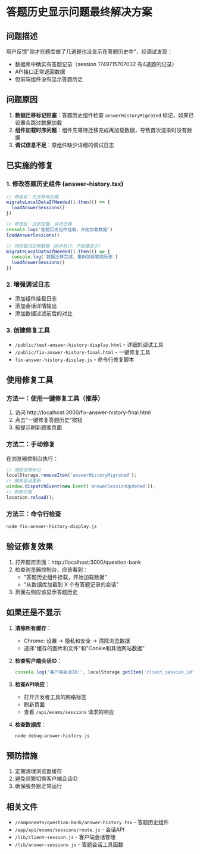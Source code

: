 # 答题历史显示问题最终解决方案

## 问题描述
用户反馈"刚才在题库做了几道题也没显示在答题历史中"，经调试发现：
- 数据库中确实有答题记录（session 1749715707032 有4道题的记录）
- API接口正常返回数据
- 但前端组件没有显示答题历史

## 问题原因
1. **数据迁移标记阻塞**：答题历史组件检查 `answerHistoryMigrated` 标记，如果已设置会跳过数据加载
2. **组件加载时序问题**：组件先等待迁移完成再加载数据，导致首次渲染时没有数据
3. **调试信息不足**：原组件缺少详细的调试日志

## 已实施的修复

### 1. 修改答题历史组件 (answer-history.tsx)
```typescript
// 修改前：先迁移再加载
migrateLocalDataIfNeeded().then(() => {
  loadAnswerSessions()
})

// 修改后：立即加载，异步迁移
console.log('答题历史组件挂载，开始加载数据')
loadAnswerSessions()

// 同时尝试迁移数据（异步执行，不阻塞显示）
migrateLocalDataIfNeeded().then(() => {
  console.log('数据迁移完成，重新加载答题历史')
  loadAnswerSessions()
})
```

### 2. 增强调试日志
- 添加组件挂载日志
- 添加会话详情输出
- 添加数据过滤前后的对比

### 3. 创建修复工具
- `/public/test-answer-history-display.html` - 详细的调试工具
- `/public/fix-answer-history-final.html` - 一键修复工具
- `fix-answer-history-display.js` - 命令行修复脚本

## 使用修复工具

### 方法一：使用一键修复工具（推荐）
1. 访问 http://localhost:3000/fix-answer-history-final.html
2. 点击"一键修复答题历史"按钮
3. 按提示刷新题库页面

### 方法二：手动修复
在浏览器控制台执行：
```javascript
// 清除迁移标记
localStorage.removeItem('answerHistoryMigrated');
// 触发会话更新
window.dispatchEvent(new Event('answerSessionUpdated'));
// 刷新页面
location.reload();
```

### 方法三：命令行检查
```bash
node fix-answer-history-display.js
```

## 验证修复效果
1. 打开题库页面：http://localhost:3000/question-bank
2. 检查浏览器控制台，应该看到：
   - "答题历史组件挂载，开始加载数据"
   - "从数据库加载到 X 个有答题记录的会话"
3. 页面右侧应该显示答题历史

## 如果还是不显示
1. **清除所有缓存**：
   - Chrome: 设置 → 隐私和安全 → 清除浏览数据
   - 选择"缓存的图片和文件"和"Cookie和其他网站数据"
   
2. **检查客户端会话ID**：
   ```javascript
   console.log('客户端会话ID:', localStorage.getItem('client_session_id'))
   ```
   
3. **检查API响应**：
   - 打开开发者工具的网络标签
   - 刷新页面
   - 查看 `/api/exams/sessions` 请求的响应

4. **检查数据库**：
   ```bash
   node debug-answer-history.js
   ```

## 预防措施
1. 定期清理浏览器缓存
2. 避免频繁切换客户端会话ID
3. 确保服务器正常运行

## 相关文件
- `/components/question-bank/answer-history.tsx` - 答题历史组件
- `/app/api/exams/sessions/route.js` - 会话API
- `/lib/client-session.js` - 客户端会话管理
- `/lib/answer-sessions.js` - 答题会话工具函数